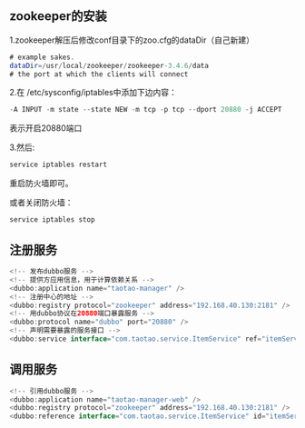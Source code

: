## zookeeper的安装

1.zookeeper解压后修改conf目录下的zoo.cfg的dataDir（自己新建）

```java
# example sakes.
dataDir=/usr/local/zookeeper/zookeeper-3.4.6/data
# the port at which the clients will connect
```

2.在 /etc/sysconfig/iptables中添加下边内容：

```java
-A INPUT -m state --state NEW -m tcp -p tcp --dport 20880 -j ACCEPT
```

表示开启20880端口

3.然后:

```java
service iptables restart
```

重启防火墙即可。

或者关闭防火墙：

```
service iptables stop
```

## 注册服务

```java
<!-- 发布dubbo服务 -->
<!-- 提供方应用信息，用于计算依赖关系 -->
<dubbo:application name="taotao-manager" />
<!-- 注册中心的地址 -->
<dubbo:registry protocol="zookeeper" address="192.168.40.130:2181" />
<!-- 用dubbo协议在20880端口暴露服务 -->
<dubbo:protocol name="dubbo" port="20880" />
<!-- 声明需要暴露的服务接口 -->
<dubbo:service interface="com.taotao.service.ItemService" ref="itemServiceImpl" timeout="300000" />
```

## 调用服务

```java
<!-- 引用dubbo服务 -->
<dubbo:application name="taotao-manager-web" />
<dubbo:registry protocol="zookeeper" address="192.168.40.130:2181" />
<dubbo:reference interface="com.taotao.service.ItemService" id="itemService" />
```



